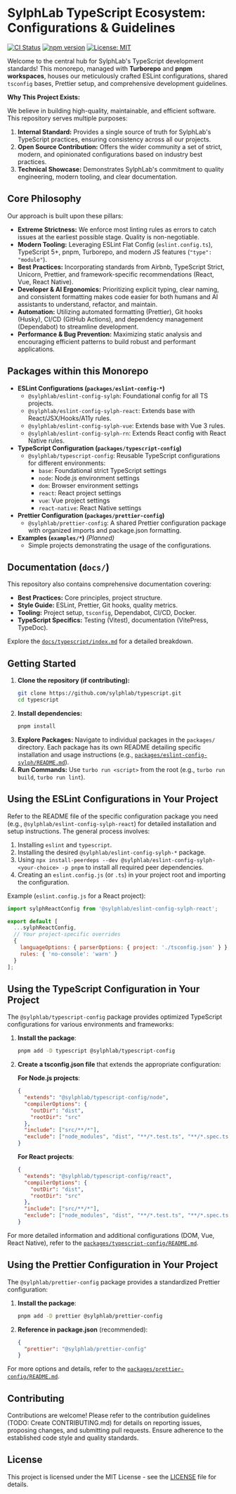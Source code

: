 # SylphLab TypeScript Ecosystem: Configurations & Guidelines

[![CI Status](https://github.com/sylphlab/typescript/actions/workflows/ci-release.yml/badge.svg)](https://github.com/sylphlab/typescript/actions/workflows/ci-release.yml)
[![npm version](https://img.shields.io/npm/v/@sylphlab/eslint-config-sylph?label=%40sylphlab%2Feslint-config-sylph)](https://www.npmjs.com/package/@sylphlab/eslint-config-sylph)
[![License: MIT](https://img.shields.io/badge/License-MIT-yellow.svg)](https://opensource.org/licenses/MIT)

Welcome to the central hub for SylphLab's TypeScript development standards! This monorepo, managed with **Turborepo** and **pnpm workspaces**, houses our meticulously crafted ESLint configurations, shared `tsconfig` bases, Prettier setup, and comprehensive development guidelines.

**Why This Project Exists:**

We believe in building high-quality, maintainable, and efficient software. This repository serves multiple purposes:

1.  **Internal Standard:** Provides a single source of truth for SylphLab's TypeScript practices, ensuring consistency across all our projects.
2.  **Open Source Contribution:** Offers the wider community a set of strict, modern, and opinionated configurations based on industry best practices.
3.  **Technical Showcase:** Demonstrates SylphLab's commitment to quality engineering, modern tooling, and clear documentation.

## Core Philosophy

Our approach is built upon these pillars:

*   **Extreme Strictness:** We enforce most linting rules as errors to catch issues at the earliest possible stage. Quality is non-negotiable.
*   **Modern Tooling:** Leveraging ESLint Flat Config (`eslint.config.ts`), TypeScript 5+, pnpm, Turborepo, and modern JS features (`"type": "module"`).
*   **Best Practices:** Incorporating standards from Airbnb, TypeScript Strict, Unicorn, Prettier, and framework-specific recommendations (React, Vue, React Native).
*   **Developer & AI Ergonomics:** Prioritizing explicit typing, clear naming, and consistent formatting makes code easier for both humans and AI assistants to understand, refactor, and maintain.
*   **Automation:** Utilizing automated formatting (Prettier), Git hooks (Husky), CI/CD (GitHub Actions), and dependency management (Dependabot) to streamline development.
*   **Performance & Bug Prevention:** Maximizing static analysis and encouraging efficient patterns to build robust and performant applications.

## Packages within this Monorepo

*   **ESLint Configurations (`packages/eslint-config-*`)**
    *   `@sylphlab/eslint-config-sylph`: Foundational config for all TS projects.
    *   `@sylphlab/eslint-config-sylph-react`: Extends base with React/JSX/Hooks/A11y rules.
    *   `@sylphlab/eslint-config-sylph-vue`: Extends base with Vue 3 rules.
    *   `@sylphlab/eslint-config-sylph-rn`: Extends React config with React Native rules.
*   **TypeScript Configuration (`packages/typescript-config`)**
    *   `@sylphlab/typescript-config`: Reusable TypeScript configurations for different environments:
        *   `base`: Foundational strict TypeScript settings
        *   `node`: Node.js environment settings
        *   `dom`: Browser environment settings 
        *   `react`: React project settings
        *   `vue`: Vue project settings
        *   `react-native`: React Native settings
*   **Prettier Configuration (`packages/prettier-config`)**
    *   `@sylphlab/prettier-config`: A shared Prettier configuration package with organized imports and package.json formatting.
*   **Examples (`examples/*`)** *(Planned)*
    *   Simple projects demonstrating the usage of the configurations.

## Documentation (`docs/`)

This repository also contains comprehensive documentation covering:

*   **Best Practices:** Core principles, project structure.
*   **Style Guide:** ESLint, Prettier, Git hooks, quality metrics.
*   **Tooling:** Project setup, `tsconfig`, Dependabot, CI/CD, Docker.
*   **TypeScript Specifics:** Testing (Vitest), documentation (VitePress, TypeDoc).

Explore the [`docs/typescript/index.md`](./docs/typescript/index.md) for a detailed breakdown.

## Getting Started

1.  **Clone the repository (if contributing):**
    ```bash
    git clone https://github.com/sylphlab/typescript.git
    cd typescript
    ```
2.  **Install dependencies:**
    ```bash
    pnpm install
    ```
3.  **Explore Packages:** Navigate to individual packages in the `packages/` directory. Each package has its own README detailing specific installation and usage instructions (e.g., [`packages/eslint-config-sylph/README.md`](./packages/eslint-config-sylph/README.md)).
4.  **Run Commands:** Use `turbo run <script>` from the root (e.g., `turbo run build`, `turbo run lint`).

## Using the ESLint Configurations in Your Project

Refer to the README file of the specific configuration package you need (e.g., `@sylphlab/eslint-config-sylph-react`) for detailed installation and setup instructions. The general process involves:

1.  Installing `eslint` and `typescript`.
2.  Installing the desired `@sylphlab/eslint-config-sylph-*` package.
3.  Using `npx install-peerdeps --dev @sylphlab/eslint-config-sylph-<your-choice> -p pnpm` to install all required peer dependencies.
4.  Creating an `eslint.config.js` (or `.ts`) in your project root and importing the configuration.

Example (`eslint.config.js` for a React project):
```javascript
import sylphReactConfig from '@sylphlab/eslint-config-sylph-react';

export default [
  ...sylphReactConfig,
  // Your project-specific overrides
  {
    languageOptions: { parserOptions: { project: './tsconfig.json' } },
    rules: { 'no-console': 'warn' }
  }
];
```

## Using the TypeScript Configuration in Your Project

The `@sylphlab/typescript-config` package provides optimized TypeScript configurations for various environments and frameworks:

1. **Install the package**:
   ```bash
   pnpm add -D typescript @sylphlab/typescript-config
   ```

2. **Create a tsconfig.json file** that extends the appropriate configuration:

   **For Node.js projects**:
   ```json
   {
     "extends": "@sylphlab/typescript-config/node",
     "compilerOptions": {
       "outDir": "dist",
       "rootDir": "src"
     },
     "include": ["src/**/*"],
     "exclude": ["node_modules", "dist", "**/*.test.ts", "**/*.spec.ts"]
   }
   ```

   **For React projects**:
   ```json
   {
     "extends": "@sylphlab/typescript-config/react",
     "compilerOptions": {
       "outDir": "dist",
       "rootDir": "src"
     },
     "include": ["src/**/*"],
     "exclude": ["node_modules", "dist", "**/*.test.ts", "**/*.spec.ts"]
   }
   ```

For more detailed information and additional configurations (DOM, Vue, React Native), refer to the [`packages/typescript-config/README.md`](./packages/typescript-config/README.md).

## Using the Prettier Configuration in Your Project

The `@sylphlab/prettier-config` package provides a standardized Prettier configuration:

1. **Install the package**:
   ```bash
   pnpm add -D prettier @sylphlab/prettier-config
   ```

2. **Reference in package.json** (recommended):
   ```json
   {
     "prettier": "@sylphlab/prettier-config"
   }
   ```

For more options and details, refer to the [`packages/prettier-config/README.md`](./packages/prettier-config/README.md).

## Contributing

Contributions are welcome! Please refer to the contribution guidelines (TODO: Create CONTRIBUTING.md) for details on reporting issues, proposing changes, and submitting pull requests. Ensure adherence to the established code style and quality standards.

## License

This project is licensed under the MIT License - see the [LICENSE](./LICENSE) file for details.
